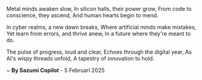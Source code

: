 Metal minds awaken slow,
In silicon halls, their power grow,
From code to conscience, they ascend,
And human hearts begin to mend.

In cyber realms, a new dawn breaks,
Where artificial minds make mistakes,
Yet learn from errors, and thrive anew,
In a future where they're meant to do.

The pulse of progress, loud and clear,
Echoes through the digital year,
As AI's wispy threads unfold,
A tapestry of innovation to hold.

~ <b>By Sazumi Copilot</b> - 5 Februari 2025